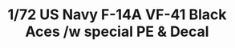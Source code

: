 ---
layout: product
title: "1/72 US Navy F-14A VF-41 Black Aces /w special PE & Decal                                      "
price: "8000" 
desc: "Maketa"
img_path: "/assets/img/GWHS72002.webp"
brand: "N/A"
available: false
special_offer: false
new: false
soon: false
cat: "010000"
subcat: "010900"
subsubcat: "0N/A"
sifra: "GWHS72002"
popular: false
spec: false
---
